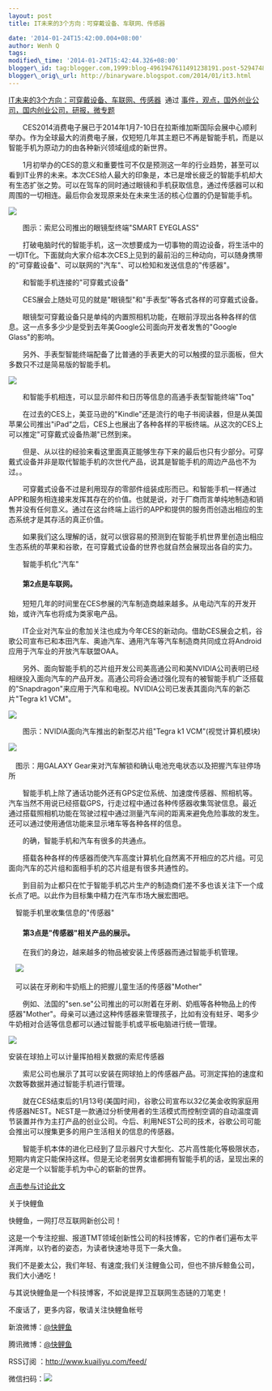 ```yaml
--- 
layout: post 
title: IT未来的3个方向：可穿戴设备、车联网、传感器

date: '2014-01-24T15:42:00.004+08:00' 
author: Wenh Q
tags:
modified\_time: '2014-01-24T15:42:44.326+08:00' 
blogger\_id: tag:blogger.com,1999:blog-4961947611491238191.post-5294748634020657753
blogger\_orig\_url: http://binaryware.blogspot.com/2014/01/it3.html
---
```

[IT未来的3个方向：可穿戴设备、车联网、传感器](http://www.kuailiyu.com/article/7895.html)  通过
[事件，观点，国外创业公司，国内创业公司，研报，微专题](http://www.kuailiyu.com/)



　　CES2014消费电子展已于2014年1月7-10日在拉斯维加斯国际会展中心顺利举办。作为全球最大的消费电子展，仅短短几年其主题已不再是智能手机，而是以智能手机为原动力的由各种新兴领域组成的新世界。



　　1月初举办的CES的意义和重要性可不仅是预测这一年的行业趋势，甚至可以看到IT业界的未来。本次CES给人最大的印象是，本已是增长疲乏的智能手机却大有生态扩张之势。可以在驾车的同时通过眼镜和手机获取信息，通过传感器可以和周围的一切相连。最后你会发现原来处在未来生活的核心位置的仍是智能手机。



![](https://images-blogger-opensocial.googleusercontent.com/gadgets/proxy?url=http%3A%2F%2Fwww.kuailiyu.com%2Fuploadfile%2F2014%2F0121%2F20140121033732491.jpg&container=blogger&gadget=a&rewriteMime=image%2F*)



　　图示：索尼公司推出的眼镜型终端"SMART EYEGLASS"



　　打破电脑时代的智能手机，这一次想要成为一切事物的周边设备，将生活中的一切IT化。下面就向大家介绍本次CES上见到的最前沿的三种动向，可以随身携带的"可穿戴设备"、可以联网的"汽车"、可以检知和发送信息的"传感器"。



　　和智能手机连接的"可穿戴式设备"



　　CES展会上随处可见的就是"眼镜型"和"手表型"等各式各样的可穿戴式设备。



　　眼镜型可穿戴设备只是单纯的内置照相机功能，在眼前浮现出各种各样的信息。这一点多多少少是受到去年美Google公司面向开发者发售的"Google
Glass"的影响。



　　另外、手表型智能终端配备了比普通的手表更大的可以触摸的显示面板，但大多数只不过是简易版的智能手机。



![](https://images-blogger-opensocial.googleusercontent.com/gadgets/proxy?url=http%3A%2F%2Fwww.kuailiyu.com%2Fuploadfile%2F2014%2F0121%2F20140121033732506.jpg&container=blogger&gadget=a&rewriteMime=image%2F*)



　　和智能手机相连，可以显示邮件和日历等信息的高通手表型智能终端"Toq"



　　在过去的CES上，美亚马逊的"Kindle"还是流行的电子书阅读器，但是从美国苹果公司推出"iPad"之后，CES上也展出了各种各样的平板终端。从这次的CES上可以推定"可穿戴式设备热潮"已然到来。



　　但是、从以往的经验来看这里面真正能够生存下来的最后也只有少部分。可穿戴式设备并非是取代智能手机的次世代产品，说其是智能手机的周边产品也不为过。。



　　可穿戴式设备不过是利用现存的零部件组装成形而已。和智能手机一样通过APP和服务相连接来发挥其存在的价值。也就是说，对于厂商而言单纯地制造和销售并没有任何意义。通过在这台终端上运行的APP和提供的服务而创造出相应的生态系统才是其存活的真正价值。



　　如果我们这么理解的话，就可以很容易的预测到在智能手机世界里创造出相应生态系统的苹果和谷歌，在可穿戴式设备的世界也就自然会展现出各自的实力。



　　智能手机化"汽车"




#### 　　第2点是车联网。



　　短短几年的时间里在CES参展的汽车制造商越来越多。从电动汽车的开发开始，或许汽车也将成为类家电产品。



　　IT企业对汽车业的愈加关注也成为今年CES的新动向。借助CES展会之机，谷歌公司宣布已和本田汽车、奥迪汽车、通用汽车等汽车制造商共同成立将Android应用于汽车业的开放汽车联盟OAA。



　　另外、面向智能手机的芯片组开发公司美高通公司和美NVIDIA公司表明已经相继投入面向汽车的产品开发。高通公司将会通过强化现有的被智能手机广泛搭载的"Snapdragon"来应用于汽车和电视。NVIDIA公司已发表其面向汽车的新芯片"Tegra
k1 VCM"。



![](https://images-blogger-opensocial.googleusercontent.com/gadgets/proxy?url=http%3A%2F%2Fwww.kuailiyu.com%2Fuploadfile%2F2014%2F0121%2F20140121033731364.jpg&container=blogger&gadget=a&rewriteMime=image%2F*)



　　图示：NVIDIA面向汽车推出的新型芯片组"Tegra k1 VCM"(视觉计算机模块)



![](https://images-blogger-opensocial.googleusercontent.com/gadgets/proxy?url=http%3A%2F%2Fwww.kuailiyu.com%2Fuploadfile%2F2014%2F0121%2F20140121033731934.jpg&container=blogger&gadget=a&rewriteMime=image%2F*)　



　图示：用GALAXY Gear来对汽车解锁和确认电池充电状态以及把握汽车驻停场所



　　智能手机上除了通话功能外还有GPS定位系统、加速度传感器、照相机等。汽车当然不用说已经搭载GPS，行走过程中通过各种传感器收集驾驶信息。最近通过搭载照相机功能在驾驶过程中通过测量汽车间的距离来避免危险事故的发生。还可以通过使用通信功能来显示堵车等各种各样的信息。



　　的确，智能手机和汽车有很多的共通点。



　　搭载各种各样的传感器而使汽车高度计算机化自然离不开相应的芯片组。可见面向汽车的芯片组和面相手机的芯片组是有很多共通性的。



　　到目前为止都只在忙于智能手机芯片生产的制造商们差不多也该关注下一个成长点了吧。以此作为目标集中精力在汽车市场大展宏图吧。



　智能手机里收集信息的"传感器"




#### 　　第3点是"传感器"相关产品的展示。

<div>




</div>

<div>

　　在我们的身边，越来越多的物品被安装上传感器而通过智能手机管理。



　![](https://images-blogger-opensocial.googleusercontent.com/gadgets/proxy?url=http%3A%2F%2Fwww.kuailiyu.com%2Fuploadfile%2F2014%2F0121%2F20140121033731586.jpg&container=blogger&gadget=a&rewriteMime=image%2F*)



　可以装在牙刷和牛奶瓶上的把握儿童生活的传感器"Mother"



　　例如、法国的"sen.se"公司推出的可以附着在牙刷、奶瓶等各种物品上的传感器"Mother"。母亲可以通过这种传感器来管理孩子，比如有没有蛀牙、喝多少牛奶相对合适等信息都可以通过智能手机或平板电脑进行统一管理。



![](https://images-blogger-opensocial.googleusercontent.com/gadgets/proxy?url=http%3A%2F%2Fwww.kuailiyu.com%2Fuploadfile%2F2014%2F0121%2F20140121033731379.jpg&container=blogger&gadget=a&rewriteMime=image%2F*)



安装在球拍上可以计量挥拍相关数据的索尼传感器



　　索尼公司也展示了其可以安装在网球拍上的传感器产品。可测定挥拍的速度和次数等数据并通过智能手机进行管理。



　　就在CES结束后的1月13号(美国时间)，谷歌公司宣布以32亿美金收购家庭用传感器NEST。NEST是一款通过分析使用者的生活模式而控制空调的自动温度调节装置并作为主打产品的创业公司。今后、利用NEST公司的技术，谷歌公司可能会推出可以搜集更多的用户生活相关的信息的传感器。



　　智能手机本体的进化已经到了显示器尺寸大型化、芯片高性能化等极限状态，短期内肯定只能保持这样。但是无论老弱男女谁都拥有智能手机的话，呈现出来的必定是一个以智能手机为中心的崭新的世界。



[点击参与讨论此文](http://www.kuailiyu.com/article/7895.html?utm_source=articletail&utm_medium=RSS#comments)



关于快鲤鱼



快鲤鱼，一网打尽互联网新创公司！



这是一个专注挖掘、报道TMT领域创新性公司的科技博客，它的作者们遍布太平洋两岸，以钓者的姿态，为读者快速地寻觅下一条大鱼。



我们不是姜太公，我们年轻、有速度;我们关注鲤鱼公司，但也不排斥鲸鱼公司，我们大小通吃！



与其说快鲤鱼是一个科技博客，不如说是捍卫互联网生态链的刀笔吏！





不废话了，更多内容，敬请关注快鲤鱼帐号



新浪微博：[@快鲤鱼](http://weibo.com/p/1002062696344613/mblog)



腾讯微博：[@快鲤鱼](http://t.qq.com/kuailiyucyzone)



RSS订阅 ：<http://www.kuailiyu.com/feed/>



微信扫码：![](https://images-blogger-opensocial.googleusercontent.com/gadgets/proxy?url=http%3A%2F%2Ftpl6.kuailiyu.com%2Ftemplates%2Fwhite%2Fimages%2Fweixin.jpg&container=blogger&gadget=a&rewriteMime=image%2F*)

</div>
